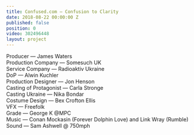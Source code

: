 ```yaml
---
title: Confused.com — Confusion to Clarity
date: 2018-08-22 00:00:00 Z
published: false
position: 0
video: 302496448
layout: project
---
```


Producer — James Waters  
Production Company — Somesuch UK  
Service Company — Radioaktiv Ukraine  
DoP — Alwin Kuchler  
Production Designer — Jon Henson  
Casting of Protagonist — Carla Stronge  
Casting Ukraine — Nika Bondar  
Costume Design — Bex Crofton Ellis  
VFX — Freefolk  
Grade — George K @MPC  
Music — Conan Mockasin (Forever Dolphin Love) and Link Wray (Rumble)  
Sound — Sam Ashwell @ 750mph  